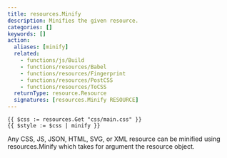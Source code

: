 ```yaml
---
title: resources.Minify
description: Minifies the given resource.
categories: []
keywords: []
action:
  aliases: [minify]
  related:
    - functions/js/Build
    - functions/resources/Babel
    - functions/resources/Fingerprint
    - functions/resources/PostCSS
    - functions/resources/ToCSS
  returnType: resource.Resource
  signatures: [resources.Minify RESOURCE]
---
```


```go-html-template
{{ $css := resources.Get "css/main.css" }}
{{ $style := $css | minify }}
```

Any CSS, JS, JSON, HTML, SVG, or XML resource can be minified using resources.Minify which takes for argument the resource object.
